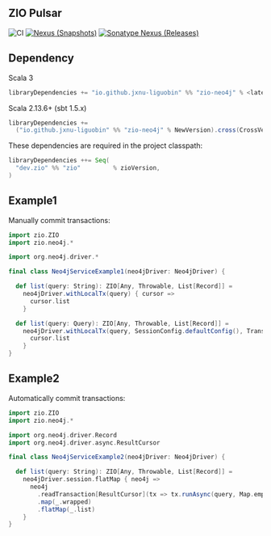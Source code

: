 ZIO Pulsar
---

![CI][Badge-CI] [![Nexus (Snapshots)][Badge-Snapshots]][Link-Snapshots] [![Sonatype Nexus (Releases)][Badge-Release]][Link-Release]


[Badge-CI]: https://github.com/hjfruit/zio-pulsar/actions/workflows/scala.yml/badge.svg
[Badge-Snapshots]: https://img.shields.io/nexus/s/io.github.jxnu-liguobin/zio-neo4j_3?server=https%3A%2F%2Foss.sonatype.org
[Link-Snapshots]: https://oss.sonatype.org/content/repositories/snapshots/io/github/jxnu-liguobin/zio-neo4j_3/
[Link-Release]: https://oss.sonatype.org/content/repositories/public/io/github/jxnu-liguobin/zio-neo4j_3/
[Badge-Release]: https://img.shields.io/nexus/r/io.github.jxnu-liguobin/zio-neo4j_3?server=https%3A%2F%2Foss.sonatype.org


## Dependency

Scala 3
```scala
libraryDependencies += "io.github.jxnu-liguobin" %% "zio-neo4j" % <latest version>
```

Scala 2.13.6+ (sbt 1.5.x)
```scala
libraryDependencies += 
  ("io.github.jxnu-liguobin" %% "zio-neo4j" % NewVersion).cross(CrossVersion.for2_13Use3)
```

These dependencies are required in the project classpath:
```scala
libraryDependencies ++= Seq(
  "dev.zio" %% "zio"         % zioVersion,
)
```

## Example1

Manually commit transactions:
```scala
import zio.ZIO
import zio.neo4j.*

import org.neo4j.driver.*

final class Neo4jServiceExample1(neo4jDriver: Neo4jDriver) {

  def list(query: String): ZIO[Any, Throwable, List[Record]] =
    neo4jDriver.withLocalTx(query) { cursor =>
      cursor.list
    }

  def list(query: Query): ZIO[Any, Throwable, List[Record]] =
    neo4jDriver.withLocalTx(query, SessionConfig.defaultConfig(), TransactionConfig.empty()) { cursor =>
      cursor.list
    }
}
```

## Example2

Automatically commit transactions:
```scala
import zio.ZIO
import zio.neo4j.*

import org.neo4j.driver.Record
import org.neo4j.driver.async.ResultCursor

final class Neo4jServiceExample2(neo4jDriver: Neo4jDriver) {

  def list(query: String): ZIO[Any, Throwable, List[Record]] =
    neo4jDriver.session.flatMap { neo4j =>
      neo4j
        .readTransaction[ResultCursor](tx => tx.runAsync(query, Map.empty.asJava))
        .map(_.wrapped)
        .flatMap(_.list)
    }
}
```